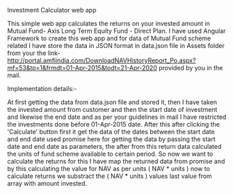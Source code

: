 Investment Calculator web app

This simple web app calculates the returns on your invested amount in Mutual Fund- Axis Long Term Equity Fund - Direct Plan.
I have used Angular Framework to create this web app and for data of Mutual Fund scheme related I have store the data in JSON format in data.json file
in Assets folder from your the link- http://portal.amfiindia.com/DownloadNAVHistoryReport_Po.aspx?mf=53&tp=1&frmdt=01-Apr-2015&todt=21-Apr-2020 provided
by you in the mail.

Implementation details:- 

At first getting the data from data.json file and stored it, then I have taken the invested amount from customer and then the start date of investment 
and likewise the end date and as per your guidelines in mail I have restricted the investments done before 01-Apr-2015 date. After this after clicking 
the 'Calculate' button first it get the data of the dates between the start date and end date used promise here for getting the data by passing the start 
date and end date as parameters, the after from this return data calculated the units of fund scheme available to certain period. So now we want to 
calculate the returns for this I have map the returned data from promise and by this calculating the value for NAV as per units ( NAV * units )
now to calculate returns we substract the ( NAV * units ) values last value from array with amount invested.




